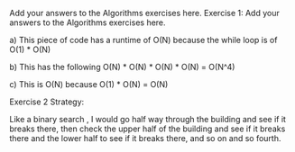 Add your answers to the Algorithms exercises here.
Exercise 1: Add your answers to the Algorithms exercises here.

a) This piece of code has a runtime of O(N) because the while loop is of O(1) * O(N)

b) This has the following O(N) * O(N) * O(N) * O(N) = O(N^4)

c) This is O(N) because O(1) * O(N) = O(N)

Exercise 2 Strategy:

Like a binary search , I would go half way through the building and see if it breaks there, then check the upper half of the building and see if it breaks there and the lower half to see if it breaks there, and so on and so fourth.

